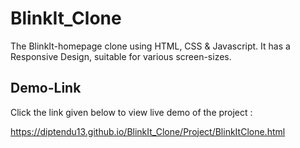 
# BlinkIt_Clone 

The BlinkIt-homepage clone using HTML, CSS & Javascript.
It has a Responsive Design, suitable for various screen-sizes.

## Demo-Link

Click the link given below to view live demo of the project :

https://diptendu13.github.io/BlinkIt_Clone/Project/BlinkItClone.html
